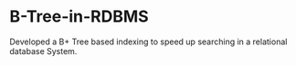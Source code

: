 # B-Tree-in-RDBMS
Developed a B+ Tree based indexing to speed up searching in a relational database System.

